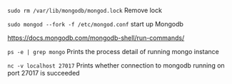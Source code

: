 `sudo rm /var/lib/mongodb/mongod.lock` Remove lock

`sudo mongod --fork -f /etc/mongod.conf` start up Mongodb

https://docs.mongodb.com/mongodb-shell/run-commands/


`ps -e | grep mongo` Prints the process detail of running mongo instance

`nc -v localhost 27017` Prints whether connection to mongodb running on port 27017 is succeeded